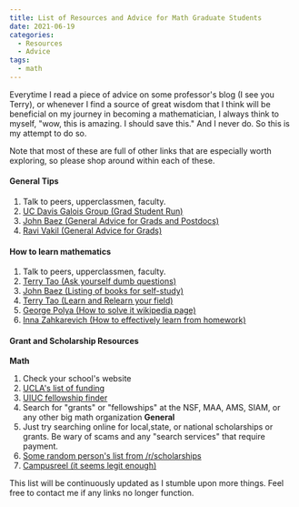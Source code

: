 ```yaml
---
title: List of Resources and Advice for Math Graduate Students
date: 2021-06-19
categories:
  - Resources
  - Advice
tags:
  - math
---
```


Everytime I read a piece of advice on some professor's blog (I see you Terry), or whenever I find a source of great wisdom that 
I think will be beneficial on my journey in becoming a mathematician, 
I always think to myself, "wow, this is amazing. I should save this." And I never do. So this is my attempt to do so.

Note that most of these are full of other links that are especially worth exploring, so please shop around within each of these.

#### General Tips
1. Talk to peers, upperclassmen, faculty.
2. [UC Davis Galois Group (Grad Student Run)](https://galois.math.ucdavis.edu/doku.php?id=wishidknown)
3. [John Baez (General Advice for Grads and Postdocs)](https://math.ucr.edu/home/baez/advice.html)
4. [Ravi Vakil (General Advice for Grads)](http://math.stanford.edu/~vakil/potentialstudents.html)

#### How to learn mathematics
1. Talk to peers, upperclassmen, faculty. 
2. [Terry Tao (Ask yourself dumb questions)](https://terrytao.wordpress.com/career-advice/ask-yourself-dumb-questions-and-answer-them/)
3. [John Baez (Listing of books for self-study)](https://math.ucr.edu/home/baez/books.html)
4. [Terry Tao (Learn and Relearn your field)](https://terrytao.wordpress.com/career-advice/learn-and-relearn-your-field/)
5. [George Polya (How to solve it wikipedia page)](https://en.wikipedia.org/wiki/How_to_Solve_It)
6. [Inna Zahkarevich (How to effectively learn from homework)](http://pi.math.cornell.edu/~zakh/homeworkguide.pdf)

#### Grant and Scholarship Resources
**Math**
1. Check your school's website
2. [UCLA's list of funding](https://grad.ucla.edu/funding/#/)
3. [UIUC fellowship finder](https://apps.grad.illinois.edu/fellowship-finder/)
4. Search for "grants" or "fellowships" at the NSF, MAA, AMS, SIAM, or any other big math organization
**General**
1. Just try searching online for local,state, or national scholarships or grants. Be wary of scams and any "search services" that require payment.
2. [Some random person's list from /r/scholarships](https://www.reddit.com/r/scholarships/comments/nsmvv8/my_scholarship_journey_won_around_30k/)
3. [Campusreel (it seems legit enough)](https://www.campusreel.org/scholarships)

This list will be continuously updated as I stumble upon more things. Feel free to contact me if any links no longer function.
